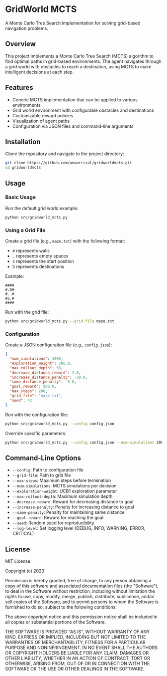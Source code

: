 # GridWorld MCTS

A Monte Carlo Tree Search implementation for solving grid-based navigation problems.

## Overview

This project implements a Monte Carlo Tree Search (MCTS) algorithm to find optimal paths in grid-based environments. The agent navigates through a grid world with obstacles to reach a destination, using MCTS to make intelligent decisions at each step.

## Features

- Generic MCTS implementation that can be applied to various environments
- Grid world environment with configurable obstacles and destinations
- Customizable reward policies
- Visualization of agent paths
- Configuration via JSON files and command-line arguments

## Installation

Clone the repository and navigate to the project directory:

```bash
git clone https://github.com/anwarrizal/gridworldmcts.git
cd gridworldmcts
```

## Usage

### Basic Usage

Run the default grid world example:

```bash
python src/gridworld_mcts.py
```

### Using a Grid File

Create a grid file (e.g., `maze.txt`) with the following format:
- `#` represents walls
- `.` represents empty spaces
- `S` represents the start position
- `D` represents destinations

Example:
```
####
#.D#
#..#
#S.#
####
```

Run with the grid file:

```bash
python src/gridworld_mcts.py --grid-file maze.txt
```

### Configuration

Create a JSON configuration file (e.g., `config.json`):

```json
{
  "num_simulations": 1000,
  "exploration_weight": 300.0,
  "max_rollout_depth": 50,
  "decrease_distance_reward": 2.0,
  "increase_distance_penalty": -30.0,
  "same_distance_penalty": -5.0,
  "goal_reward": 500.0,
  "max_steps": 200,
  "grid_file": "maze.txt",
  "seed": 42
}
```

Run with the configuration file:

```bash
python src/gridworld_mcts.py --config config.json
```

Override specific parameters:

```bash
python src/gridworld_mcts.py --config config.json --num-simulations 2000
```

## Command-Line Options

- `--config`: Path to configuration file
- `--grid-file`: Path to grid file
- `--max-steps`: Maximum steps before termination
- `--num-simulations`: MCTS simulations per decision
- `--exploration-weight`: UCB1 exploration parameter
- `--max-rollout-depth`: Maximum simulation depth
- `--decrease-reward`: Reward for decreasing distance to goal
- `--increase-penalty`: Penalty for increasing distance to goal
- `--same-penalty`: Penalty for maintaining same distance
- `--goal-reward`: Reward for reaching the goal
- `--seed`: Random seed for reproducibility
- `--log-level`: Set logging level (DEBUG, INFO, WARNING, ERROR, CRITICAL)

## License

MIT License

Copyright (c) 2023

Permission is hereby granted, free of charge, to any person obtaining a copy
of this software and associated documentation files (the "Software"), to deal
in the Software without restriction, including without limitation the rights
to use, copy, modify, merge, publish, distribute, sublicense, and/or sell
copies of the Software, and to permit persons to whom the Software is
furnished to do so, subject to the following conditions:

The above copyright notice and this permission notice shall be included in all
copies or substantial portions of the Software.

THE SOFTWARE IS PROVIDED "AS IS", WITHOUT WARRANTY OF ANY KIND, EXPRESS OR
IMPLIED, INCLUDING BUT NOT LIMITED TO THE WARRANTIES OF MERCHANTABILITY,
FITNESS FOR A PARTICULAR PURPOSE AND NONINFRINGEMENT. IN NO EVENT SHALL THE
AUTHORS OR COPYRIGHT HOLDERS BE LIABLE FOR ANY CLAIM, DAMAGES OR OTHER
LIABILITY, WHETHER IN AN ACTION OF CONTRACT, TORT OR OTHERWISE, ARISING FROM,
OUT OF OR IN CONNECTION WITH THE SOFTWARE OR THE USE OR OTHER DEALINGS IN THE
SOFTWARE.